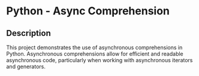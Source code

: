 # Python - Async Comprehension

## Description
This project demonstrates the use of asynchronous comprehensions in Python. Asynchronous comprehensions allow for efficient and readable asynchronous code, particularly when working with asynchronous iterators and generators.